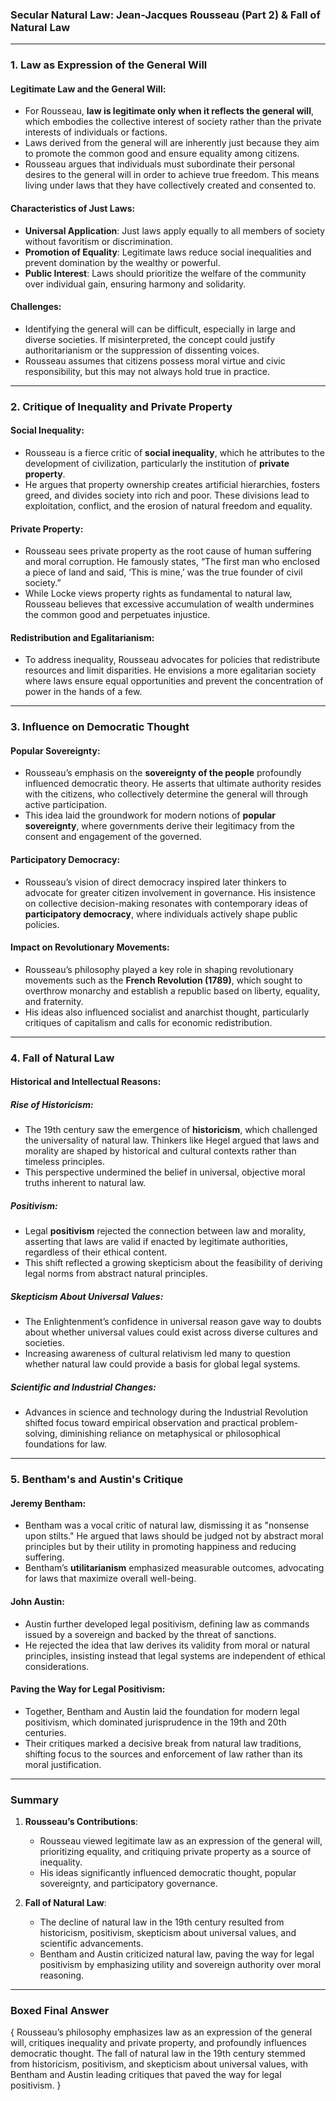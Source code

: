 ### **Secular Natural Law: Jean-Jacques Rousseau (Part 2) & Fall of Natural Law**

---

### **1. Law as Expression of the General Will**

#### Legitimate Law and the General Will:
- For Rousseau, **law is legitimate only when it reflects the general will**, which embodies the collective interest of society rather than the private interests of individuals or factions.
- Laws derived from the general will are inherently just because they aim to promote the common good and ensure equality among citizens.
- Rousseau argues that individuals must subordinate their personal desires to the general will in order to achieve true freedom. This means living under laws that they have collectively created and consented to.

#### Characteristics of Just Laws:
- **Universal Application**: Just laws apply equally to all members of society without favoritism or discrimination.
- **Promotion of Equality**: Legitimate laws reduce social inequalities and prevent domination by the wealthy or powerful.
- **Public Interest**: Laws should prioritize the welfare of the community over individual gain, ensuring harmony and solidarity.

#### Challenges:
- Identifying the general will can be difficult, especially in large and diverse societies. If misinterpreted, the concept could justify authoritarianism or the suppression of dissenting voices.
- Rousseau assumes that citizens possess moral virtue and civic responsibility, but this may not always hold true in practice.

---

### **2. Critique of Inequality and Private Property**

#### Social Inequality:
- Rousseau is a fierce critic of **social inequality**, which he attributes to the development of civilization, particularly the institution of **private property**.
- He argues that property ownership creates artificial hierarchies, fosters greed, and divides society into rich and poor. These divisions lead to exploitation, conflict, and the erosion of natural freedom and equality.

#### Private Property:
- Rousseau sees private property as the root cause of human suffering and moral corruption. He famously states, “The first man who enclosed a piece of land and said, ‘This is mine,’ was the true founder of civil society.”
- While Locke views property rights as fundamental to natural law, Rousseau believes that excessive accumulation of wealth undermines the common good and perpetuates injustice.

#### Redistribution and Egalitarianism:
- To address inequality, Rousseau advocates for policies that redistribute resources and limit disparities. He envisions a more egalitarian society where laws ensure equal opportunities and prevent the concentration of power in the hands of a few.

---

### **3. Influence on Democratic Thought**

#### Popular Sovereignty:
- Rousseau’s emphasis on the **sovereignty of the people** profoundly influenced democratic theory. He asserts that ultimate authority resides with the citizens, who collectively determine the general will through active participation.
- This idea laid the groundwork for modern notions of **popular sovereignty**, where governments derive their legitimacy from the consent and engagement of the governed.

#### Participatory Democracy:
- Rousseau’s vision of direct democracy inspired later thinkers to advocate for greater citizen involvement in governance. His insistence on collective decision-making resonates with contemporary ideas of **participatory democracy**, where individuals actively shape public policies.

#### Impact on Revolutionary Movements:
- Rousseau’s philosophy played a key role in shaping revolutionary movements such as the **French Revolution (1789)**, which sought to overthrow monarchy and establish a republic based on liberty, equality, and fraternity.
- His ideas also influenced socialist and anarchist thought, particularly critiques of capitalism and calls for economic redistribution.

---

### **4. Fall of Natural Law**

#### Historical and Intellectual Reasons:

##### Rise of Historicism:
- The 19th century saw the emergence of **historicism**, which challenged the universality of natural law. Thinkers like Hegel argued that laws and morality are shaped by historical and cultural contexts rather than timeless principles.
- This perspective undermined the belief in universal, objective moral truths inherent to natural law.

##### Positivism:
- Legal **positivism** rejected the connection between law and morality, asserting that laws are valid if enacted by legitimate authorities, regardless of their ethical content.
- This shift reflected a growing skepticism about the feasibility of deriving legal norms from abstract natural principles.

##### Skepticism About Universal Values:
- The Enlightenment’s confidence in universal reason gave way to doubts about whether universal values could exist across diverse cultures and societies.
- Increasing awareness of cultural relativism led many to question whether natural law could provide a basis for global legal systems.

##### Scientific and Industrial Changes:
- Advances in science and technology during the Industrial Revolution shifted focus toward empirical observation and practical problem-solving, diminishing reliance on metaphysical or philosophical foundations for law.

---

### **5. Bentham's and Austin's Critique**

#### Jeremy Bentham:
- Bentham was a vocal critic of natural law, dismissing it as "nonsense upon stilts." He argued that laws should be judged not by abstract moral principles but by their utility in promoting happiness and reducing suffering.
- Bentham’s **utilitarianism** emphasized measurable outcomes, advocating for laws that maximize overall well-being.

#### John Austin:
- Austin further developed legal positivism, defining law as commands issued by a sovereign and backed by the threat of sanctions.
- He rejected the idea that law derives its validity from moral or natural principles, insisting instead that legal systems are independent of ethical considerations.

#### Paving the Way for Legal Positivism:
- Together, Bentham and Austin laid the foundation for modern legal positivism, which dominated jurisprudence in the 19th and 20th centuries.
- Their critiques marked a decisive break from natural law traditions, shifting focus to the sources and enforcement of law rather than its moral justification.

---

### **Summary**

1. **Rousseau’s Contributions**:
   - Rousseau viewed legitimate law as an expression of the general will, prioritizing equality, and critiquing private property as a source of inequality.
   - His ideas significantly influenced democratic thought, popular sovereignty, and participatory governance.

2. **Fall of Natural Law**:
   - The decline of natural law in the 19th century resulted from historicism, positivism, skepticism about universal values, and scientific advancements.
   - Bentham and Austin criticized natural law, paving the way for legal positivism by emphasizing utility and sovereign authority over moral reasoning.

---

### **Boxed Final Answer**

{
Rousseau’s philosophy emphasizes law as an expression of the general will, critiques inequality and private property, and profoundly influences democratic thought. The fall of natural law in the 19th century stemmed from historicism, positivism, and skepticism about universal values, with Bentham and Austin leading critiques that paved the way for legal positivism.
}